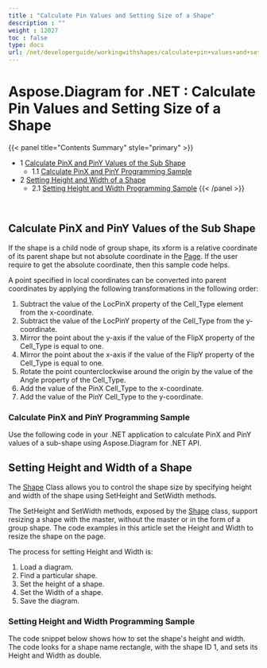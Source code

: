 ```yaml
---
title : "Calculate Pin Values and Setting Size of a Shape" 
description : "" 
weight : 12027 
toc : false
type: docs
url: /net/developerguide/workingwithshapes/calculate+pin+values+and+setting+size+of+a+shape/
---
```


# Aspose.Diagram for .NET : Calculate Pin Values and Setting Size of a Shape


{{< panel title="Contents Summary" style="primary" >}}
*   1 [Calculate PinX and PinY Values of the Sub Shape](#calculate-pinx-and-piny-values-of-the-sub-shape)
    *   1.1 [Calculate PinX and PinY Programming Sample](#calculate-pinx-and-piny-programming-sample)
*   2 [Setting Height and Width of a Shape](#setting-height-and-width-of-a-shape)
    *   2.1 [Setting Height and Width Programming Sample](#setting-height-and-width-programming-sample)
{{< /panel >}}
 

 

## Calculate PinX and PinY Values of the Sub Shape

If the shape is a child node of group shape, its xform is a relative coordinate of its parent shape but not absolute coordinate in the [Page](http://www.aspose.com/api/net/diagram/aspose.diagram/page). If the user require to get the absolute coordinate, then this sample code helps.

A point specified in local coordinates can be converted into parent coordinates by applying the following transformations in the following order:

1.  Subtract the value of the LocPinX property of the Cell\_Type element from the x-coordinate.
2.  Subtract the value of the LocPinY property of the Cell\_Type from the y-coordinate.
3.  Mirror the point about the y-axis if the value of the FlipX property of the Cell\_Type is equal to one.
4.  Mirror the point about the x-axis if the value of the FlipY property of the Cell\_Type is equal to one.
5.  Rotate the point counterclockwise around the origin by the value of the Angle property of the Cell\_Type.
6.  Add the value of the PinX Cell\_Type to the x-coordinate.
7.  Add the value of the PinY Cell\_Type to the y-coordinate.

### Calculate PinX and PinY Programming Sample

Use the following code in your .NET application to calculate PinX and PinY values of a sub-shape using Aspose.Diagram for .NET API.

## Setting Height and Width of a Shape

The [Shape](http://www.aspose.com/api/net/diagram/aspose.diagram/shape) Class allows you to control the shape size by specifying height and width of the shape using SetHeight and SetWidth methods.

The SetHeight and SetWidth methods, exposed by the [Shape](http://www.aspose.com/api/net/diagram/aspose.diagram/shape) class, support resizing a shape with the master, without the master or in the form of a group shape. The code examples in this article set the Height and Width to resize the shape on the page.

The process for setting Height and Width is:

1.  Load a diagram.
2.  Find a particular shape.
3.  Set the height of a shape.
4.  Set the Width of a shape.
5.  Save the diagram.

### Setting Height and Width Programming Sample

The code snippet below shows how to set the shape's height and width. The code looks for a shape name rectangle, with the shape ID 1, and sets its Height and Width as double.

